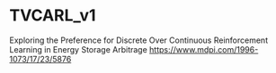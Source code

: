 # TVCARL_v1
Exploring the Preference for Discrete Over Continuous Reinforcement Learning in Energy Storage Arbitrage
https://www.mdpi.com/1996-1073/17/23/5876

